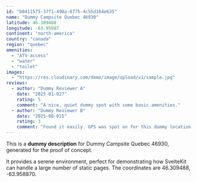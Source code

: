 ```yaml
---
id: "b0411575-37f1-490a-8775-4c55d164e635"
name: "Dummy Campsite Quebec 46930"
latitude: 46.309488
longitude: -63.95887
continent: "north-america"
country: "canada"
region: "quebec"
amenities:
  - "ATV-access"
  - "water"
  - "toilet"
images:
  - "https://res.cloudinary.com/demo/image/upload/v1/sample.jpg"
reviews:
  - author: "Dummy Reviewer A"
    date: "2025-01-027"
    rating: 5
    comment: "A nice, quiet dummy spot with some basic amenities."
  - author: "Dummy Reviewer B"
    date: "2025-08-015"
    rating: 3
    comment: "Found it easily. GPS was spot on for this dummy location."
---
```


This is a **dummy description** for Dummy Campsite Quebec 46930, generated for the proof of concept.

It provides a serene environment, perfect for demonstrating how SvelteKit can handle a large number of static pages. The coordinates are 46.309488, -63.958870.
